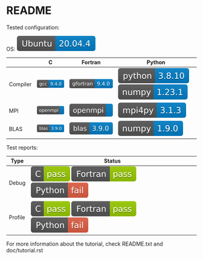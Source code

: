 # README

Tested configuration:

OS: ![os](https://raw.githubusercontent.com/armflorentlebeau/arm_hpc_tools_trial/master/.github/badges/os.svg)

|           | C   | Fortran | Python |
| ---       | --- | ---     | ---    |
| Compiler  | ![c_compiler](https://raw.githubusercontent.com/armflorentlebeau/arm_hpc_tools_trial/master/.github/badges/gcc.svg) | ![f_compiler](https://raw.githubusercontent.com/armflorentlebeau/arm_hpc_tools_trial/master/.github/badges/gfortran.svg) | ![python](https://raw.githubusercontent.com/armflorentlebeau/arm_hpc_tools_trial/master/.github/badges/python.svg) ![numpy](https://raw.githubusercontent.com/armflorentlebeau/arm_hpc_tools_trial/master/.github/badges/numpy.svg) |
| MPI       | ![openmpi](https://raw.githubusercontent.com/armflorentlebeau/arm_hpc_tools_trial/master/.github/badges/openmpi.svg) | ![openmpi](https://raw.githubusercontent.com/armflorentlebeau/arm_hpc_tools_trial/master/.github/badges/openmpi.svg) | ![mpi4py](https://raw.githubusercontent.com/armflorentlebeau/arm_hpc_tools_trial/master/.github/badges/mpi4py.svg) |
| BLAS      | ![blas](https://raw.githubusercontent.com/armflorentlebeau/arm_hpc_tools_trial/master/.github/badges/blas.svg) | ![blas](https://raw.githubusercontent.com/armflorentlebeau/arm_hpc_tools_trial/master/.github/badges/blas.svg) | ![scipy](https://raw.githubusercontent.com/armflorentlebeau/arm_hpc_tools_trial/master/.github/badges/scipy.svg) |

Test reports:

| Type      | Status |
| ---       | ---    |
| Debug     | ![c_debug](https://raw.githubusercontent.com/armflorentlebeau/arm_hpc_tools_trial/master/.github/badges/c_dbg.svg) ![f_debug](https://raw.githubusercontent.com/armflorentlebeau/arm_hpc_tools_trial/master/.github/badges/f_dbg.svg) ![py_debug](https://raw.githubusercontent.com/armflorentlebeau/arm_hpc_tools_trial/master/.github/badges/py_dbg.svg) |
| Profile   | ![c_profile](https://raw.githubusercontent.com/armflorentlebeau/arm_hpc_tools_trial/master/.github/badges/c_prof.svg) ![f_profile](https://raw.githubusercontent.com/armflorentlebeau/arm_hpc_tools_trial/master/.github/badges/f_prof.svg) ![py_profile](https://raw.githubusercontent.com/armflorentlebeau/arm_hpc_tools_trial/master/.github/badges/py_prof.svg) |

For more information about the tutorial, check README.txt and doc/tutorial.rst
